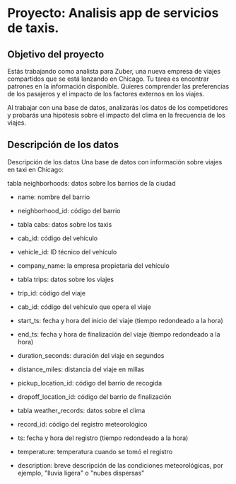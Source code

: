 # Proyecto: Analisis app de servicios de taxis.

## Objetivo del proyecto

Estás trabajando como analista para Zuber, una nueva empresa de viajes compartidos que se está lanzando en Chicago. Tu tarea es encontrar patrones en la información disponible. Quieres comprender las preferencias de los pasajeros y el impacto de los factores externos en los viajes.

Al trabajar con una base de datos, analizarás los datos de los competidores y probarás una hipótesis sobre el impacto del clima en la frecuencia de los viajes.
## Descripción de los datos

Descripción de los datos
Una base de datos con información sobre viajes en taxi en Chicago:

tabla neighborhoods: datos sobre los barrios de la ciudad

- name: nombre del barrio
- neighborhood_id: código del barrio
- tabla cabs: datos sobre los taxis

- cab_id: código del vehículo
- vehicle_id: ID técnico del vehículo
- company_name: la empresa propietaria del vehículo
- tabla trips: datos sobre los viajes

- trip_id: código del viaje
- cab_id: código del vehículo que opera el viaje
- start_ts: fecha y hora del inicio del viaje (tiempo redondeado a la hora)
- end_ts: fecha y hora de finalización del viaje (tiempo redondeado a la hora)
- duration_seconds: duración del viaje en segundos
- distance_miles: distancia del viaje en millas
- pickup_location_id: código del barrio de recogida
- dropoff_location_id: código del barrio de finalización
- tabla weather_records: datos sobre el clima

- record_id: código del registro meteorológico
- ts: fecha y hora del registro (tiempo redondeado a la hora)
- temperature: temperatura cuando se tomó el registro
- description: breve descripción de las condiciones meteorológicas, por ejemplo, "lluvia ligera" o "nubes dispersas"

